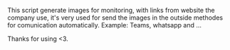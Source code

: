 This script generate images for monitoring, with links from website the company use, it's very used for send the images in the outside methodes for comunication automatically. Example: Teams, whatsapp and ...

Thanks for using <3.
